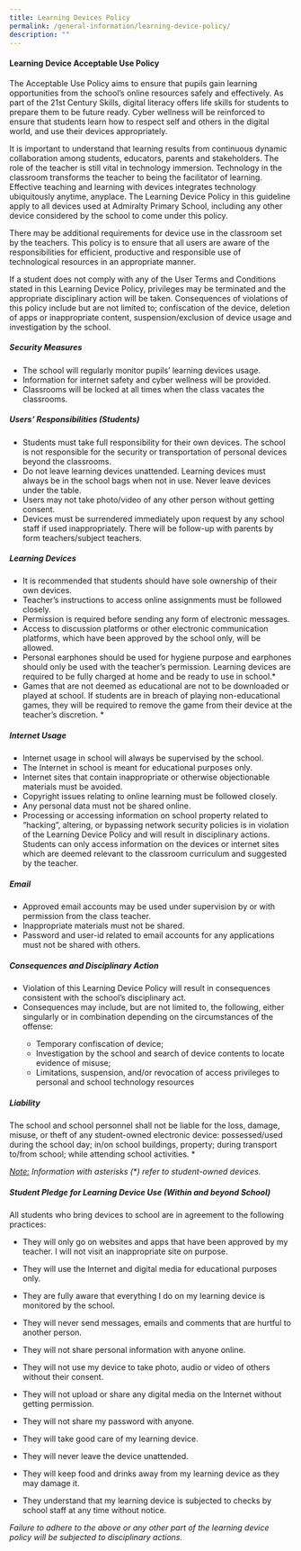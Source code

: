 ```yaml
---
title: Learning Devices Policy
permalink: /general-information/learning-device-policy/
description: ""
---
```

####  Learning Device Acceptable Use Policy

The Acceptable Use Policy aims to ensure that pupils gain learning opportunities from the school’s online resources safely and effectively.  As part of the 21st Century Skills, digital literacy offers life skills for students to prepare them to be future ready. Cyber wellness will be reinforced to ensure that students learn how to respect self and others in the digital world, and use their devices appropriately.

It is important to understand that learning results from continuous dynamic collaboration among students, educators, parents and stakeholders. The role of the teacher is still vital in technology immersion. Technology in the classroom transforms the teacher to being the facilitator of learning. Effective teaching and learning with devices integrates technology ubiquitously anytime, anyplace. The Learning Device Policy in this guideline apply to all devices used at Admiralty Primary School, including any other device considered by the school to come under this policy. 

There may be additional requirements for device use in the classroom set by the teachers. This policy is to ensure that all users are aware of the responsibilities for efficient, productive and responsible use of technological resources in an appropriate manner. 

If a student does not comply with any of the User Terms and Conditions stated in this Learning Device Policy, privileges may be terminated and the appropriate disciplinary action will be taken. Consequences of violations of this policy include but are not limited to; confiscation of the device, deletion of apps or inappropriate content, suspension/exclusion of device usage and investigation by the school.

##### Security Measures 
* The school will regularly monitor pupils’ learning devices usage. 
* Information for internet safety and cyber wellness will be provided. 
* Classrooms will be locked at all times when the class vacates the classrooms. 


##### Users’ Responsibilities (Students)
* Students must take full responsibility for their own devices. The school is not responsible for the security or transportation of personal devices beyond the classrooms. 
* Do not leave learning devices unattended. Learning devices must always be in the school bags when not in use. Never leave devices under the table.
* Users may not take photo/video of any other person without getting consent.
* Devices must be surrendered immediately upon request by any school staff if used inappropriately. There will be follow-up with parents by form teachers/subject teachers.

##### Learning Devices
* It is recommended that students should have sole ownership of their own devices.
* Teacher’s instructions to access online assignments must be followed closely.
* Permission is required before sending any form of electronic messages.
* Access to discussion platforms or other electronic communication platforms, which have been approved by the school only, will be allowed.
* Personal earphones should be used for hygiene purpose and earphones should only be used with the teacher’s permission.
Learning devices are required to be fully charged at home and be ready to use in school.*
* Games that are not deemed as educational are not to be downloaded or played at school. If students are in breach of playing non-educational games, they will be required to remove the game from their device at the teacher’s discretion. *


##### Internet Usage
* Internet usage in school will always be supervised by the school. 
* The Internet in school is meant for educational purposes only.  
* Internet sites that contain inappropriate or otherwise objectionable materials must be avoided.
* Copyright issues relating to online learning must be followed closely.
* Any personal data must not be shared online.
* Processing or accessing information on school property related to “hacking”, altering, or bypassing network security policies is in violation of the Learning Device Policy and will result in disciplinary actions. Students can only access information on the devices or internet sites which are deemed relevant to the classroom curriculum and suggested by the teacher. 

##### Email
* Approved email accounts may be used under supervision by or with permission from the class teacher.
* Inappropriate materials must not be shared.
* Password and user-id related to email accounts for any applications must not be shared with others.

##### Consequences and Disciplinary Action 
<ul>
<li>Violation of this Learning Device Policy will result in consequences consistent with the school’s disciplinary act.</li> 
<li>Consequences may include, but are not limited to, the following, either singularly or in combination depending on the circumstances of the offense:</li> 
<ul>
<li>Temporary confiscation of device;</li> 
<li>Investigation by the school and search of device contents to locate evidence of misuse; </li>
<li>Limitations, suspension, and/or revocation of access privileges to personal and school technology resources</li>
</ul>
</ul>

##### Liability 
The school and school personnel shall not be liable for the loss, damage, misuse, or theft of any student-owned electronic device: possessed/used during the school day; in/on school buildings, property; during transport to/from school; while attending school activities. *

<i><u>Note:</u> Information with asterisks (*) refer to student-owned devices.</i>

##### Student Pledge for Learning Device Use (Within and beyond School)
All students who bring devices to school are in agreement to the following practices:

* They will only go on websites and apps that have been approved by my teacher. I will not visit an inappropriate site on purpose.

* They will use the Internet and digital media for educational purposes only.

* They are fully aware that everything I do on my learning device is monitored by the school.

* They will never send messages, emails and comments that are hurtful to another person.

* They will not share personal information with anyone online.

* They will not use my device to take photo, audio or video of others without their consent.

* They will not upload or share any digital media on the Internet without getting permission.

* They will not share my password with anyone.

* They will take good care of my learning device.

* They will never leave the device unattended.

* They will keep food and drinks away from my learning device as they may damage it.

* They understand that my learning device is subjected to checks by school staff at any time without notice.

<i>Failure to adhere to the above or any other part of the learning device policy will be subjected to disciplinary actions.</i>